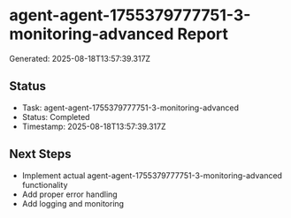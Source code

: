 # agent-agent-1755379777751-3-monitoring-advanced Report

Generated: 2025-08-18T13:57:39.317Z

## Status
- Task: agent-agent-1755379777751-3-monitoring-advanced
- Status: Completed
- Timestamp: 2025-08-18T13:57:39.317Z

## Next Steps
- Implement actual agent-agent-1755379777751-3-monitoring-advanced functionality
- Add proper error handling
- Add logging and monitoring
